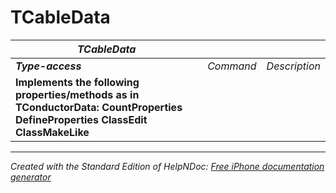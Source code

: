 # TCableData

| ***TCableData*** |  |  |
| --- | --- | --- |
| ***Type-access*** | *Command* | *Description* |
| **Implements the following properties/methods as in TConductorData:** **CountProperties** **DefineProperties** **ClassEdit** **ClassMakeLike** |  |  |



***
_Created with the Standard Edition of HelpNDoc: [Free iPhone documentation generator](<https://www.helpndoc.com/feature-tour/iphone-website-generation>)_

